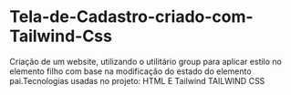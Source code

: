 # Tela-de-Cadastro-criado-com-Tailwind-Css
Criação de um website,  utilizando o utilitário group para aplicar estilo no elemento filho com base na modificação do estado do elemento pai.Tecnologias usadas no projeto:  HTML E Tailwind TAILWIND CSS

